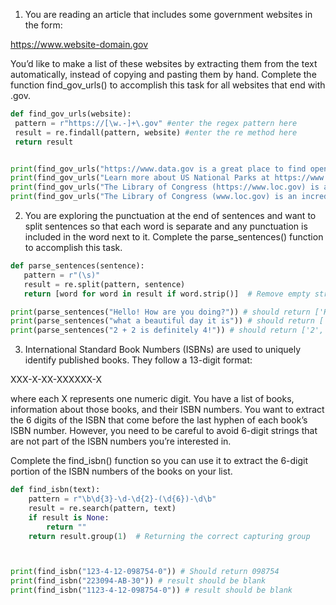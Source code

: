 1. You are reading an article that includes some government websites in the form:

 https://www.website-domain.gov 

You’d like to make a list of these websites by extracting them from the text automatically, instead of copying and pasting them by hand. Complete the function find_gov_urls() to accomplish this task for all websites that end with .gov.

```python
def find_gov_urls(website):
 pattern = r"https://[\w.-]+\.gov" #enter the regex pattern here
 result = re.findall(pattern, website) #enter the re method here
 return result


print(find_gov_urls("https://www.data.gov is a great place to find open source datasets!")) # Should return ['https://www.data.gov']
print(find_gov_urls("Learn more about US National Parks at https://www.nps.gov, https://www.nationalparks.org, or https://www.recreation.gov.")) # Should return ['https://www.nps.gov', 'https://www.recreation.gov']
print(find_gov_urls("The Library of Congress (https://www.loc.gov) is an incredible resource!")) # Should return ['https://www.loc.gov']
print(find_gov_urls("The Library of Congress (www.loc.gov) is an incredible resource!")) # Should return []
```
2. You are exploring the punctuation at the end of sentences and want to split sentences so that each word is separate and any punctuation is included in the word next to it. Complete the parse_sentences() function to accomplish this task.

 ```python
def parse_sentences(sentence):
    pattern = r"(\s)"
    result = re.split(pattern, sentence)
    return [word for word in result if word.strip()]  # Remove empty str

print(parse_sentences("Hello! How are you doing?")) # should return ['Hello!', 'How', 'are', 'you', 'doing?']
print(parse_sentences("what a beautiful day it is")) # should return ['what', 'a', 'beautiful', 'day', 'it', 'is']
print(parse_sentences("2 + 2 is definitely 4!")) # should return ['2', '+', '2', 'is', 'definitely', '4!']
```
3. International Standard Book Numbers (ISBNs) are used to uniquely identify published books. They follow a 13-digit format: 

XXX-X-XX-XXXXXX-X

where each X represents one numeric digit. You have a list of books, information about those books, and their ISBN numbers. You want to extract the 6 digits of the ISBN that come before the last hyphen of each book’s ISBN number. However, you need to be careful to avoid 6-digit strings that are not part of the ISBN numbers you’re interested in. 

Complete the find_isbn() function so you can use it to extract the 6-digit portion of the ISBN numbers of the books on your list. 

```python
def find_isbn(text):
    pattern = r"\b\d{3}-\d-\d{2}-(\d{6})-\d\b"
    result = re.search(pattern, text)
    if result is None:
        return ""
    return result.group(1)  # Returning the correct capturing group



print(find_isbn("123-4-12-098754-0")) # Should return 098754
print(find_isbn("223094-AB-30")) # result should be blank
print(find_isbn("1123-4-12-098754-0")) # result should be blank
```

